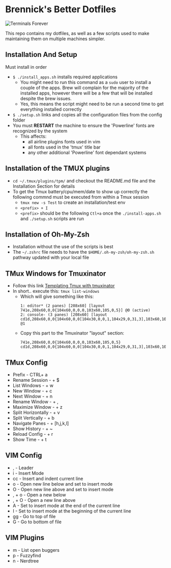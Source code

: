 # Brennick's Better Dotfiles

![Terminals Forever](https://www.commitstrip.com/wp-content/uploads/2016/12/Strip-Lignes-de-commande-english650-final-2.jpg)

This repo contains my dotfiles, as well as a few scripts used to make maintaining them on multiple machines simpler.

## Installation And Setup
Must install in order
- `$ ./install_apps.sh` installs required applications
  - You might need to run this command as a `sudo` user to install a couple of the apps. Brew will complain for the majority of the installed apps, however there will be a few that will be installed despite the brew issues.
  - Yes, this means the script might need to be run a second time to get everything installed correctly
- `$ ./setup.sh` links and copies all the configuration files from the config folder
- You must **RESTART** the machine to ensure the 'Powerline' fonts are recognized by the system
  - This affects:
    - all airline plugins fonts used in vim
    - all fonts used in the 'tmux' title bar
    - any other additional 'Powerline' font dependant systems
## Installation of the TMUX plugins
- `cd ~/.tmux/plugins/tpm/` and checkout the README.md file and the Installation Section for details
- To get the Tmux battery/cpu/mem/date to show up correctly the following commnd must be executed from within a Tmux session
  - `tmux new -s Test` to create an installation/test env
  - `<prefix> + I`
  - `<prefix>` should be the following `Ctl+a` once the `./install-apps.sh` and `./setup.sh` scripts are run

## Installation of Oh-My-Zsh
- Installation without the use of the scripts is best
- The `~/.zshrc` file needs to have the `$HOME/.oh-my-zsh/oh-my-zsh.sh` pathway updated with your local file

## TMux Windows for Tmuxinator
- Follow this link [Templating Tmux with tmuxinator](https://thoughtbot.com/blog/templating-tmux-with-tmuxinator)
- In short.. execute this: `tmux list-windows`
    - Which will give something like this:
        ```
        1: editor* (2 panes) [208x60] [layout 741e,208x60,0,0{104x60,0,0,0,103x60,105,0,5}] @0 (active)
        2: console- (3 panes) [208x60] [layout cd1d,208x60,0,0{104x60,0,0[104x30,0,0,1,104x29,0,31,3],103x60,105,0,4}] @1
        ```
    - Copy this part to the Tmuxinator "layout" section:
        ```
        741e,208x60,0,0{104x60,0,0,0,103x60,105,0,5}
        cd1d,208x60,0,0{104x60,0,0[104x30,0,0,1,104x29,0,31,3],103x60,105,0,4}
        ```

## TMux Config
- Prefix - CTRL+ a
- Rename Session - <Prefix> + $
- List Windows - <Prefix> + w
- New Window - <Prefix> + c
- Next Window - <Prefix> + n
- Rename Window - <Prefix> + ,
- Maximize Window - <Prefix> + z
- Split Horizontally - <Prefix> + v
- Split Vertically - <Prefix> + b
- Navigate Panes - <Prefix> + [h,j,k,l]
- Show History - <Prefix> + ~
- Reload Config - <Prefix> + r
- Show Time - <Prefix> + t

## VIM Config
- , - Leader
- i - Insert Mode
- cc - Insert and indent current line
- o - Open new line below and set to insert mode
- O - Open new line above and set to insert mode
- , + o - Open a new below
- , + O - Open a new line above
- A - Set to insert mode at the end of the current line
- I - Set to insert mode at the beginning of the current line
- gg - Go to top of file
- G - Go to bottom of file

## VIM Plugins
- <Leader> m - List open buggers
- <CTRL> p - Fuzzyfind
- <CTRL> n - Nerdtree
